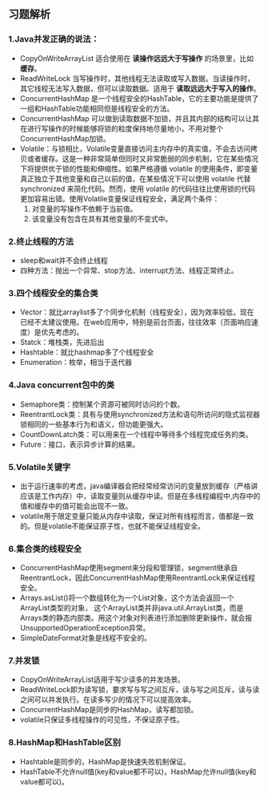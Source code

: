 ## 习题解析

### 1.Java并发正确的说法：

- CopyOnWriteArrayList 适合使用在 **读操作远远大于写操作** 的场景里，比如 **缓存**。
- ReadWriteLock 当写操作时，其他线程无法读取或写入数据。当读操作时，其它线程无法写入数据，但可以读取数据。适用于 **读取远远大于写入的操作**。
- ConcurrentHashMap 是一个线程安全的HashTable，它的主要功能是提供了一组和HashTable功能相同但是线程安全的方法。
- ConcurrentHashMap 可以做到读取数据不加锁，并且其内部的结构可以让其在进行写操作的时候能够将锁的粒度保持地尽量地小，不用对整个ConcurrentHashMap加锁。
- Volatile：与锁相比，Volatile变量直接访问主内存中的真实值，不会去访问拷贝或者缓存。这是一种非常简单但同时又非常脆弱的同步机制，它在某些情况下将提供优于锁的性能和伸缩性。如果严格遵循 volatile 的使用条件，即变量真正独立于其他变量和自己以前的值，在某些情况下可以使用 volatile 代替 synchronized 来简化代码。然而，使用 volatile 的代码往往比使用锁的代码更加容易出错。使用Volatile变量保证线程安全，满足两个条件：
  1. 对变量的写操作不依赖于当前值。
  2. 该变量没有包含在具有其他变量的不变式中。

### 2.终止线程的方法

- sleep和wait并不会终止线程
- 四种方法：抛出一个异常、stop方法、interrupt方法、线程正常终止。

### 3.四个线程安全的集合类

- Vector：就比arraylist多了个同步化机制（线程安全），因为效率较低，现在已经不太建议使用。在web应用中，特别是前台页面，往往效率（页面响应速度）是优先考虑的。
- Statck：堆栈类，先进后出
- Hashtable：就比hashmap多了个线程安全
- Enumeration：枚举，相当于迭代器

### 4.Java concurrent包中的类

- Semaphore类：控制某个资源可被同时访问的个数。
- ReentrantLock类：具有与使用synchronized方法和语句所访问的隐式监视器锁相同的一些基本行为和语义，但功能更强大。
- CountDownLatch类：可以用来在一个线程中等待多个线程完成任务的类。
- Future：接口，表示异步计算的结果。

### 5.Volatile关键字

- 出于运行速率的考虑，java编译器会把经常经常访问的变量放到缓存（严格讲应该是工作内存）中，读取变量则从缓存中读。但是在多线程编程中,内存中的值和缓存中的值可能会出现不一致。
- volatile用于限定变量只能从内存中读取，保证对所有线程而言，值都是一致的。但是volatile不能保证原子性，也就不能保证线程安全。

### 6.集合类的线程安全

- ConcurrentHashMap使用segment来分段和管理锁，segment继承自ReentrantLock，因此ConcurrentHashMap使用ReentrantLock来保证线程安全。
- Arrays.asList()将一个数组转化为一个List对象，这个方法会返回一个ArrayList类型的对象， 这个ArrayList类并非java.util.ArrayList类，而是Arrays类的静态内部类。用这个对象对列表进行添加删除更新操作，就会报UnsupportedOperationException异常。
- SimpleDateFormat对象是线程不安全的。

### 7.并发锁

- CopyOnWriteArrayList适用于写少读多的并发场景。
- ReadWriteLock即为读写锁，要求写与写之间互斥，读与写之间互斥，读与读之间可以并发执行。在读多写少的情况下可以提高效率。
- ConcurrentHashMap是同步的HashMap，读写都加锁。
- volatile只保证多线程操作的可见性，不保证原子性。

### 8.HashMap和HashTable区别

- Hashtable是同步的，HashMap是快速失败机制保证。
- HashTable不允许null值(key和value都不可以)，HashMap允许null值(key和value都可以)。